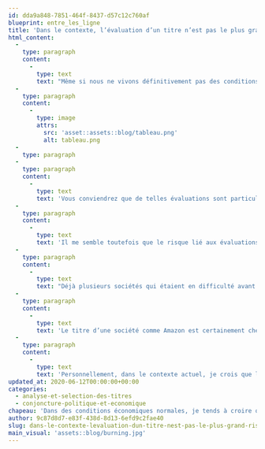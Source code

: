 ```yaml
---
id: dda9a848-7851-464f-8437-d57c12c760af
blueprint: entre_les_ligne
title: 'Dans le contexte, l’évaluation d’un titre n’est pas le plus grand risque'
html_content:
  -
    type: paragraph
    content:
      -
        type: text
        text: "Même si nous ne vivons définitivement pas des conditions économiques normales, je constate que de nombreux titres de sociétés de croissance s’échangent à des ratios d’évaluation particulièrement élevés. Voici un échantillon des titres qui me semblent évalués en fonction d’attentes de croissance future rapide\_ (cliquez pour agrandir):"
  -
    type: paragraph
    content:
      -
        type: image
        attrs:
          src: 'asset::assets::blog/tableau.png'
          alt: tableau.png
  -
    type: paragraph
  -
    type: paragraph
    content:
      -
        type: text
        text: 'Vous conviendrez que de telles évaluations sont particulièrement élevées et qu’elles représentent un risque important pour les investisseurs qui détiennent de tels titres. J’ai pointé ces cinq sociétés du doigt parce qu’elles me paraissent représentatives de nombreux autres titres.'
  -
    type: paragraph
    content:
      -
        type: text
        text: 'Il me semble toutefois que le risque lié aux évaluations ne représente pas le plus grand risque pour les investisseurs dans le contexte actuel de pandémie. En effet, nous traversons présentement une période de haute incertitude. Nul ne sait quel sera l’état de l’économie dans un an, voire deux, car cela dépendra en grande partie de l’évolution de la pandémie – vivrons-nous, oui ou non, une deuxième vague de contagion? Les scénarios envisageables passent d’une sévère dépression à une forte reprise économique dès la fin de 2020. Dans ce contexte, j’estime que le plus grand risque pour l’investisseur est la possibilité que certaines de ses entreprises ne passent pas à travers la crise actuelle – qu’elles fassent faillite.'
  -
    type: paragraph
    content:
      -
        type: text
        text: "Déjà plusieurs sociétés qui étaient en difficulté avant la pandémie se sont placées sous la protection de la loi sur les faillites (dont Hertz, Pier 1, Neiman Marcus, Whiting Petroleum et J.C. Penney). D’autres suivront sans doute au cours des semaines et des mois à venir. Les industries les plus à risque sont celles dont on a déjà beaucoup entendu parler\_: le commerce de détail traditionnel, la restauration, les spectacles et le divertissement, les voyages et le tourisme, les hôtels, etc. Les difficultés des entreprises de ces industries pourraient se propager à d’autres secteurs et à d’autres entreprises."
  -
    type: paragraph
    content:
      -
        type: text
        text: 'Le titre d’une société comme Amazon est certainement cher, trop cher selon moi. Il reste que nous pouvons être quasiment certains que l’entreprise survivra non seulement à la crise actuelle, mais qu’elle en profitera grandement pour en émerger encore plus dominante. On peut certes trouver quantité de titres de sociétés qui sont sensiblement moins chers que celui d’Amazon ou de Netflix. Toutefois, dans bien des cas, on ne peut être aussi certains que ces sociétés sauront traverser la crise.'
  -
    type: paragraph
    content:
      -
        type: text
        text: 'Personnellement, dans le contexte actuel, je crois que l’investisseur devrait avant tout s’assurer que ses sociétés traverseront la crise sans trop de difficultés et qu’elles en émergeront encore plus fortes. En ce sens, l’évaluation d’un titre devient une considération secondaire. Avant de penser à gagner une course, il faut d’abord s’assurer de pouvoir la terminer.'
updated_at: 2020-06-12T00:00:00+00:00
categories:
  - analyse-et-selection-des-titres
  - conjoncture-politique-et-economique
chapeau: 'Dans des conditions économiques normales, je tends à croire qu’un des plus grands risques qui guettent les investisseurs est lié à l’évaluation d’un titre. Lorsque les choses vont bien, les investisseurs ont tendance à projeter les conditions économiques et la croissance rapide d’une entreprise dans le futur. Cela se traduit régulièrement par des évaluations excessives pour de nombreux titres, particulièrement ceux de sociétés qui œuvrent dans des industries de croissance.'
author: 9c87d8d7-e83f-438d-8d13-6efd9c2fae40
slug: dans-le-contexte-levaluation-dun-titre-nest-pas-le-plus-grand-risque
main_visual: 'assets::blog/burning.jpg'
---
```

